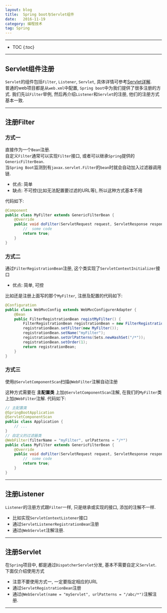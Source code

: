```yaml
---
layout: blog
title:  Spring boot与Servlet组件
date:   2016-11-19
category: 编程技术
tag: Spring
---
```




*****

* TOC
{:toc}

*****

## Servlet组件注册

`Servlet`的组件包括`Filter`, `Listener`, `Servlet`, 具体详情可参考[Servlet详解](http://loveshisong.cn/%E7%BC%96%E7%A8%8B%E6%8A%80%E6%9C%AF/2016-11-16-Servlet%E8%AF%A6%E8%A7%A3.html).  
普通的web项目都是从`web.xml`中配置, `Spring boot`中为我们提供了很多注册的方式. 我们先以`Filter`举例, 然后再介绍`Listener`和`Servlet`的注册, 他们的注册方式基本一致.

*****

## 注册Filter

### 方式一
直接作为一个`Bean`注册.  
自定义`Filter`通常可以实现`Filter`接口, 或者可以继承`Spring`提供的`GenericFilterBean`.  
当`Spring Boot`监测到有`javax.servlet.Filter`的`bean`时就会自动加入过滤器调用链.

* 优点: 简单
* 缺点: 不可控(比如无法配置要过滤的URL等), 所以这种方式基本不用

代码如下:

~~~java
@Component
public class MyFilter extends GenericFilterBean {
    @Override
    public void doFilter(ServletRequest request, ServletResponse response, FilterChain chain) throws IOException, ServletException {
        //  some code
        return true;
    }
}
~~~

### 方式二
通过`FilterRegistrationBean`注册, 这个类实现了`ServletContextInitializer`接口

* 优点: 简单, 可控

比如还是注册上面写的那个`MyFilter`, 注册及配置的代码如下:

~~~java
@Configuration
public class WebMvcConfig extends WebMvcConfigurerAdapter {
    @Bean
    public FilterRegistrationBean registMyFilter() {
        FilterRegistrationBean registrationBean = new FilterRegistrationBean();
        registrationBean.setFilter(new MyFilter());
        registrationBean.setName("myFilter");
        registrationBean.setUrlPatterns(Sets.newHashSet("/*"));
        registrationBean.setOrder(1);
        return registrationBean;
    }
}
~~~

### 方式三
使用`@ServletComponentScan`扫描`@WebFilter`注解自动注册

这种方式需要在 **主配置类** 上加`@ServletComponentScan`注解, 在我们的`MyFilter`类上加`@WebFilter`注解. 代码如下:

~~~java
// 主配置类
@SpringBootApplication
@ServletComponentScan
public class Application {
    // ...
}
// 自定义的过滤器类
@WebFilter(filterName = "myFilter", urlPatterns = "/*")
public class MyFilter extends GenericFilterBean {
    @Override
    public void doFilter(ServletRequest request, ServletResponse response, FilterChain chain) throws IOException, ServletException {
        //  some code
        return true;
    }
}
~~~

*****

## 注册Listener
`Listener`的注册方式跟`Filter`一样, 只是继承或实现的接口, 添加的注解不一样.

* 比如实现`ServletContextListener`接口
* 通过`ServletListenerRegistrationBean`注册
* 通过`@WebServlet`注解注册.

*****

## 注册Servlet
在`Spring`项目中, 都是通过`DispatcherServlet`分发, 基本不需要自定义`Servlet`. 下面仅介绍使用方式

* 注意不要使用方式一, 一定要指定相应的URL
* 通过`ServletRegistrationBean`注册
* 通过`@WebServlet(name = "myServlet", urlPatterns = "/abc/*")`注解注册.

*****
